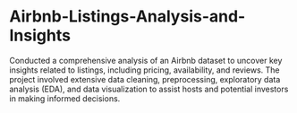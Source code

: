# Airbnb-Listings-Analysis-and-Insights
 Conducted a comprehensive analysis of an Airbnb dataset to uncover key insights related to listings, including pricing, availability, and reviews. The project involved extensive data cleaning, preprocessing, exploratory data analysis (EDA), and data visualization to assist hosts and potential investors in making informed decisions.
